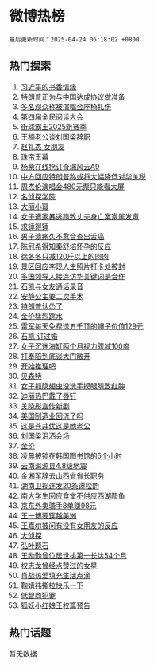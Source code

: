 # 微博热榜

`最后更新时间：2025-04-24 06:18:02 +0800`

## 热门搜索

1. [习近平的书香情缘](https://m.weibo.cn/search?containerid=100103type%3D1%26t%3D10%26q%3D%23%E4%B9%A0%E8%BF%91%E5%B9%B3%E7%9A%84%E4%B9%A6%E9%A6%99%E6%83%85%E7%BC%98%23&stream_entry_id=51&isnewpage=1&extparam=seat%3D1%26c_type%3D51%26dgr%3D0%26cate%3D10103%26pos%3D0%26q%3D%2523%25E4%25B9%25A0%25E8%25BF%2591%25E5%25B9%25B3%25E7%259A%2584%25E4%25B9%25A6%25E9%25A6%2599%25E6%2583%2585%25E7%25BC%2598%2523%26filter_type%3Drealtimehot%26stream_entry_id%3D51%26display_time%3D1745446681%26pre_seqid%3D17454466810380180746586)
1. [特朗普正为与中国达成协议做准备](https://m.weibo.cn/search?containerid=100103type%3D1%26t%3D10%26q%3D%23%E7%89%B9%E6%9C%97%E6%99%AE%E6%AD%A3%E4%B8%BA%E4%B8%8E%E4%B8%AD%E5%9B%BD%E8%BE%BE%E6%88%90%E5%8D%8F%E8%AE%AE%E5%81%9A%E5%87%86%E5%A4%87%23&stream_entry_id=31&isnewpage=1&extparam=seat%3D1%26c_type%3D31%26dgr%3D0%26cate%3D5001%26stream_entry_id%3D31%26band_rank%3D1%26realpos%3D1%26lcate%3D5001%26pos%3D0%26filter_type%3Drealtimehot%26flag%3D2%26q%3D%2523%25E7%2589%25B9%25E6%259C%2597%25E6%2599%25AE%25E6%25AD%25A3%25E4%25B8%25BA%25E4%25B8%258E%25E4%25B8%25AD%25E5%259B%25BD%25E8%25BE%25BE%25E6%2588%2590%25E5%258D%258F%25E8%25AE%25AE%25E5%2581%259A%25E5%2587%2586%25E5%25A4%2587%2523%26display_time%3D1745446681%26pre_seqid%3D17454466810380180746586)
1. [多名观众称被演唱会座椅扎伤](https://m.weibo.cn/search?containerid=100103type%3D1%26t%3D10%26q%3D%23%E5%A4%9A%E5%90%8D%E8%A7%82%E4%BC%97%E7%A7%B0%E8%A2%AB%E6%BC%94%E5%94%B1%E4%BC%9A%E5%BA%A7%E6%A4%85%E6%89%8E%E4%BC%A4%23&stream_entry_id=31&isnewpage=1&extparam=seat%3D1%26c_type%3D31%26dgr%3D0%26cate%3D5001%26stream_entry_id%3D31%26band_rank%3D2%26realpos%3D2%26lcate%3D5001%26pos%3D1%26filter_type%3Drealtimehot%26flag%3D0%26q%3D%2523%25E5%25A4%259A%25E5%2590%258D%25E8%25A7%2582%25E4%25BC%2597%25E7%25A7%25B0%25E8%25A2%25AB%25E6%25BC%2594%25E5%2594%25B1%25E4%25BC%259A%25E5%25BA%25A7%25E6%25A4%2585%25E6%2589%258E%25E4%25BC%25A4%2523%26display_time%3D1745446681%26pre_seqid%3D17454466810380180746586)
1. [第四届全民阅读大会](https://m.weibo.cn/search?containerid=100103type%3D1%26t%3D10%26q%3D%23%E7%AC%AC%E5%9B%9B%E5%B1%8A%E5%85%A8%E6%B0%91%E9%98%85%E8%AF%BB%E5%A4%A7%E4%BC%9A%23&stream_entry_id=31&isnewpage=1&extparam=seat%3D1%26c_type%3D31%26dgr%3D0%26cate%3D5001%26stream_entry_id%3D31%26band_rank%3D3%26realpos%3D3%26lcate%3D5001%26pos%3D2%26filter_type%3Drealtimehot%26flag%3D0%26q%3D%2523%25E7%25AC%25AC%25E5%259B%259B%25E5%25B1%258A%25E5%2585%25A8%25E6%25B0%2591%25E9%2598%2585%25E8%25AF%25BB%25E5%25A4%25A7%25E4%25BC%259A%2523%26display_time%3D1745446681%26pre_seqid%3D17454466810380180746586)
1. [街球霸王2025新赛季](https://m.weibo.cn/search?containerid=100103type%3D1%26t%3D10%26q%3D%23%E8%A1%97%E7%90%83%E9%9C%B8%E7%8E%8B2025%E6%96%B0%E8%B5%9B%E5%AD%A3%23&stream_entry_id=31&isnewpage=1&extparam=seat%3D1%26c_type%3D31%26dgr%3D0%26adid%3D283578%26stream_entry_id%3D31%26q%3D%2523%25E8%25A1%2597%25E7%2590%2583%25E9%259C%25B8%25E7%258E%258B2025%25E6%2596%25B0%25E8%25B5%259B%25E5%25AD%25A3%2523%26band_rank%3D4%26cate%3D5001%26lcate%3D5001%26pos%3D3%26is_ad_pos%3D1%26filter_type%3Drealtimehot%26topic_ad%3D1%26display_time%3D1745446681%26pre_seqid%3D17454466810380180746586)
1. [王楠老公谈刘国梁辞职](https://m.weibo.cn/search?containerid=100103type%3D1%26t%3D10%26q%3D%23%E7%8E%8B%E6%A5%A0%E8%80%81%E5%85%AC%E8%B0%88%E5%88%98%E5%9B%BD%E6%A2%81%E8%BE%9E%E8%81%8C%23&stream_entry_id=31&isnewpage=1&extparam=seat%3D1%26c_type%3D31%26dgr%3D0%26cate%3D5001%26stream_entry_id%3D31%26band_rank%3D4%26realpos%3D4%26lcate%3D5001%26pos%3D4%26filter_type%3Drealtimehot%26flag%3D0%26q%3D%2523%25E7%258E%258B%25E6%25A5%25A0%25E8%2580%2581%25E5%2585%25AC%25E8%25B0%2588%25E5%2588%2598%25E5%259B%25BD%25E6%25A2%2581%25E8%25BE%259E%25E8%2581%258C%2523%26display_time%3D1745446681%26pre_seqid%3D17454466810380180746586)
1. [赵礼杰 女朋友](https://m.weibo.cn/search?containerid=100103type%3D1%26t%3D10%26q%3D%E8%B5%B5%E7%A4%BC%E6%9D%B0+%E5%A5%B3%E6%9C%8B%E5%8F%8B&stream_entry_id=31&isnewpage=1&extparam=seat%3D1%26c_type%3D31%26dgr%3D0%26cate%3D5001%26stream_entry_id%3D31%26band_rank%3D5%26realpos%3D5%26lcate%3D5001%26pos%3D5%26filter_type%3Drealtimehot%26flag%3D0%26q%3D%25E8%25B5%25B5%25E7%25A4%25BC%25E6%259D%25B0%2520%25E5%25A5%25B3%25E6%259C%258B%25E5%258F%258B%26display_time%3D1745446681%26pre_seqid%3D17454466810380180746586)
1. [珠帘玉幕](https://m.weibo.cn/search?containerid=100103type%3D1%26t%3D10%26q%3D%E7%8F%A0%E5%B8%98%E7%8E%89%E5%B9%95&stream_entry_id=31&isnewpage=1&extparam=seat%3D1%26c_type%3D31%26dgr%3D0%26cate%3D5001%26stream_entry_id%3D31%26band_rank%3D6%26realpos%3D6%26lcate%3D5001%26pos%3D6%26filter_type%3Drealtimehot%26flag%3D0%26q%3D%25E7%258F%25A0%25E5%25B8%2598%25E7%258E%2589%25E5%25B9%2595%26display_time%3D1745446681%26pre_seqid%3D17454466810380180746586)
1. [杨紫在线抢订奇瑞风云A9](https://m.weibo.cn/search?containerid=100103type%3D1%26t%3D10%26q%3D%23%E6%9D%A8%E7%B4%AB%E5%9C%A8%E7%BA%BF%E6%8A%A2%E8%AE%A2%E5%A5%87%E7%91%9E%E9%A3%8E%E4%BA%91A9%23&stream_entry_id=31&isnewpage=1&extparam=seat%3D1%26c_type%3D31%26dgr%3D0%26adid%3D283929%26stream_entry_id%3D31%26q%3D%2523%25E6%259D%25A8%25E7%25B4%25AB%25E5%259C%25A8%25E7%25BA%25BF%25E6%258A%25A2%25E8%25AE%25A2%25E5%25A5%2587%25E7%2591%259E%25E9%25A3%258E%25E4%25BA%2591A9%2523%26band_rank%3D7%26cate%3D5001%26lcate%3D5001%26pos%3D7%26is_ad_pos%3D1%26filter_type%3Drealtimehot%26topic_ad%3D1%26display_time%3D1745446681%26pre_seqid%3D17454466810380180746586)
1. [中方回应特朗普称或将大幅降低对华关税](https://m.weibo.cn/search?containerid=100103type%3D1%26t%3D10%26q%3D%23%E4%B8%AD%E6%96%B9%E5%9B%9E%E5%BA%94%E7%89%B9%E6%9C%97%E6%99%AE%E7%A7%B0%E6%88%96%E5%B0%86%E5%A4%A7%E5%B9%85%E9%99%8D%E4%BD%8E%E5%AF%B9%E5%8D%8E%E5%85%B3%E7%A8%8E%23&stream_entry_id=31&isnewpage=1&extparam=seat%3D1%26c_type%3D31%26dgr%3D0%26cate%3D5001%26stream_entry_id%3D31%26band_rank%3D7%26realpos%3D7%26lcate%3D5001%26pos%3D8%26filter_type%3Drealtimehot%26flag%3D0%26q%3D%2523%25E4%25B8%25AD%25E6%2596%25B9%25E5%259B%259E%25E5%25BA%2594%25E7%2589%25B9%25E6%259C%2597%25E6%2599%25AE%25E7%25A7%25B0%25E6%2588%2596%25E5%25B0%2586%25E5%25A4%25A7%25E5%25B9%2585%25E9%2599%258D%25E4%25BD%258E%25E5%25AF%25B9%25E5%258D%258E%25E5%2585%25B3%25E7%25A8%258E%2523%26display_time%3D1745446681%26pre_seqid%3D17454466810380180746586)
1. [周杰伦演唱会480元票只能看大屏](https://m.weibo.cn/search?containerid=100103type%3D1%26t%3D10%26q%3D%23%E5%91%A8%E6%9D%B0%E4%BC%A6%E6%BC%94%E5%94%B1%E4%BC%9A480%E5%85%83%E7%A5%A8%E5%8F%AA%E8%83%BD%E7%9C%8B%E5%A4%A7%E5%B1%8F%23&stream_entry_id=31&isnewpage=1&extparam=seat%3D1%26c_type%3D31%26dgr%3D0%26cate%3D5001%26stream_entry_id%3D31%26band_rank%3D8%26realpos%3D8%26lcate%3D5001%26pos%3D9%26filter_type%3Drealtimehot%26flag%3D0%26q%3D%2523%25E5%2591%25A8%25E6%259D%25B0%25E4%25BC%25A6%25E6%25BC%2594%25E5%2594%25B1%25E4%25BC%259A480%25E5%2585%2583%25E7%25A5%25A8%25E5%258F%25AA%25E8%2583%25BD%25E7%259C%258B%25E5%25A4%25A7%25E5%25B1%258F%2523%26display_time%3D1745446681%26pre_seqid%3D17454466810380180746586)
1. [名侦探学院](https://m.weibo.cn/search?containerid=100103type%3D1%26t%3D10%26q%3D%E5%90%8D%E4%BE%A6%E6%8E%A2%E5%AD%A6%E9%99%A2&stream_entry_id=31&isnewpage=1&extparam=seat%3D1%26c_type%3D31%26dgr%3D0%26cate%3D5001%26stream_entry_id%3D31%26band_rank%3D9%26realpos%3D9%26lcate%3D5001%26pos%3D10%26filter_type%3Drealtimehot%26flag%3D0%26q%3D%25E5%2590%258D%25E4%25BE%25A6%25E6%258E%25A2%25E5%25AD%25A6%25E9%2599%25A2%26display_time%3D1745446681%26pre_seqid%3D17454466810380180746586)
1. [大丽小幂](https://m.weibo.cn/search?containerid=100103type%3D1%26t%3D10%26q%3D%23%E5%A4%A7%E4%B8%BD%E5%B0%8F%E5%B9%82%23&stream_entry_id=31&isnewpage=1&extparam=seat%3D1%26c_type%3D31%26dgr%3D0%26cate%3D5001%26stream_entry_id%3D31%26band_rank%3D10%26realpos%3D10%26lcate%3D5001%26pos%3D11%26filter_type%3Drealtimehot%26flag%3D0%26q%3D%2523%25E5%25A4%25A7%25E4%25B8%25BD%25E5%25B0%258F%25E5%25B9%2582%2523%26display_time%3D1745446681%26pre_seqid%3D17454466810380180746586)
1. [女子遭家暴逃跑致丈夫身亡案家属发声](https://m.weibo.cn/search?containerid=100103type%3D1%26t%3D10%26q%3D%23%E5%A5%B3%E5%AD%90%E9%81%AD%E5%AE%B6%E6%9A%B4%E9%80%83%E8%B7%91%E8%87%B4%E4%B8%88%E5%A4%AB%E8%BA%AB%E4%BA%A1%E6%A1%88%E5%AE%B6%E5%B1%9E%E5%8F%91%E5%A3%B0%23&stream_entry_id=31&isnewpage=1&extparam=seat%3D1%26c_type%3D31%26dgr%3D0%26cate%3D5001%26stream_entry_id%3D31%26band_rank%3D11%26realpos%3D11%26lcate%3D5001%26pos%3D12%26filter_type%3Drealtimehot%26flag%3D2%26q%3D%2523%25E5%25A5%25B3%25E5%25AD%2590%25E9%2581%25AD%25E5%25AE%25B6%25E6%259A%25B4%25E9%2580%2583%25E8%25B7%2591%25E8%2587%25B4%25E4%25B8%2588%25E5%25A4%25AB%25E8%25BA%25AB%25E4%25BA%25A1%25E6%25A1%2588%25E5%25AE%25B6%25E5%25B1%259E%25E5%258F%2591%25E5%25A3%25B0%2523%26display_time%3D1745446681%26pre_seqid%3D17454466810380180746586)
1. [求锤得锤](https://m.weibo.cn/search?containerid=100103type%3D1%26t%3D10%26q%3D%E6%B1%82%E9%94%A4%E5%BE%97%E9%94%A4&stream_entry_id=31&isnewpage=1&extparam=seat%3D1%26c_type%3D31%26dgr%3D0%26cate%3D5001%26stream_entry_id%3D31%26band_rank%3D12%26realpos%3D12%26lcate%3D5001%26pos%3D13%26filter_type%3Drealtimehot%26flag%3D2%26q%3D%25E6%25B1%2582%25E9%2594%25A4%25E5%25BE%2597%25E9%2594%25A4%26display_time%3D1745446681%26pre_seqid%3D17454466810380180746586)
1. [男子溃疡久不愈合查出舌癌](https://m.weibo.cn/search?containerid=100103type%3D1%26t%3D10%26q%3D%23%E7%94%B7%E5%AD%90%E6%BA%83%E7%96%A1%E4%B9%85%E4%B8%8D%E6%84%88%E5%90%88%E6%9F%A5%E5%87%BA%E8%88%8C%E7%99%8C%23&stream_entry_id=31&isnewpage=1&extparam=seat%3D1%26c_type%3D31%26dgr%3D0%26cate%3D5001%26stream_entry_id%3D31%26band_rank%3D13%26realpos%3D13%26lcate%3D5001%26pos%3D14%26filter_type%3Drealtimehot%26flag%3D0%26q%3D%2523%25E7%2594%25B7%25E5%25AD%2590%25E6%25BA%2583%25E7%2596%25A1%25E4%25B9%2585%25E4%25B8%258D%25E6%2584%2588%25E5%2590%2588%25E6%259F%25A5%25E5%2587%25BA%25E8%2588%258C%25E7%2599%258C%2523%26display_time%3D1745446681%26pre_seqid%3D17454466810380180746586)
1. [陈冠希得知秦舒培怀孕的反应](https://m.weibo.cn/search?containerid=100103type%3D1%26t%3D10%26q%3D%23%E9%99%88%E5%86%A0%E5%B8%8C%E5%BE%97%E7%9F%A5%E7%A7%A6%E8%88%92%E5%9F%B9%E6%80%80%E5%AD%95%E7%9A%84%E5%8F%8D%E5%BA%94%23&stream_entry_id=31&isnewpage=1&extparam=seat%3D1%26c_type%3D31%26dgr%3D0%26cate%3D5001%26stream_entry_id%3D31%26band_rank%3D14%26realpos%3D14%26lcate%3D5001%26pos%3D15%26filter_type%3Drealtimehot%26flag%3D2%26q%3D%2523%25E9%2599%2588%25E5%2586%25A0%25E5%25B8%258C%25E5%25BE%2597%25E7%259F%25A5%25E7%25A7%25A6%25E8%2588%2592%25E5%259F%25B9%25E6%2580%2580%25E5%25AD%2595%25E7%259A%2584%25E5%258F%258D%25E5%25BA%2594%2523%26display_time%3D1745446681%26pre_seqid%3D17454466810380180746586)
1. [徐冬冬只减120斤以上的肉肉](https://m.weibo.cn/search?containerid=100103type%3D1%26t%3D10%26q%3D%E5%BE%90%E5%86%AC%E5%86%AC%E5%8F%AA%E5%87%8F120%E6%96%A4%E4%BB%A5%E4%B8%8A%E7%9A%84%E8%82%89%E8%82%89&stream_entry_id=31&isnewpage=1&extparam=seat%3D1%26c_type%3D31%26dgr%3D0%26cate%3D5001%26stream_entry_id%3D31%26band_rank%3D15%26realpos%3D15%26lcate%3D5001%26pos%3D16%26filter_type%3Drealtimehot%26flag%3D2%26q%3D%25E5%25BE%2590%25E5%2586%25AC%25E5%2586%25AC%25E5%258F%25AA%25E5%2587%258F120%25E6%2596%25A4%25E4%25BB%25A5%25E4%25B8%258A%25E7%259A%2584%25E8%2582%2589%25E8%2582%2589%26display_time%3D1745446681%26pre_seqid%3D17454466810380180746586)
1. [景区回应李现人生照片打卡处被封](https://m.weibo.cn/search?containerid=100103type%3D1%26t%3D10%26q%3D%23%E6%99%AF%E5%8C%BA%E5%9B%9E%E5%BA%94%E6%9D%8E%E7%8E%B0%E4%BA%BA%E7%94%9F%E7%85%A7%E7%89%87%E6%89%93%E5%8D%A1%E5%A4%84%E8%A2%AB%E5%B0%81%23&stream_entry_id=31&isnewpage=1&extparam=seat%3D1%26c_type%3D31%26dgr%3D0%26cate%3D5001%26stream_entry_id%3D31%26band_rank%3D16%26realpos%3D16%26lcate%3D5001%26pos%3D17%26filter_type%3Drealtimehot%26flag%3D0%26q%3D%2523%25E6%2599%25AF%25E5%258C%25BA%25E5%259B%259E%25E5%25BA%2594%25E6%259D%258E%25E7%258E%25B0%25E4%25BA%25BA%25E7%2594%259F%25E7%2585%25A7%25E7%2589%2587%25E6%2589%2593%25E5%258D%25A1%25E5%25A4%2584%25E8%25A2%25AB%25E5%25B0%2581%2523%26display_time%3D1745446681%26pre_seqid%3D17454466810380180746586)
1. [多国领导人接连访华关键词是合作](https://m.weibo.cn/search?containerid=100103type%3D1%26t%3D10%26q%3D%23%E5%A4%9A%E5%9B%BD%E9%A2%86%E5%AF%BC%E4%BA%BA%E6%8E%A5%E8%BF%9E%E8%AE%BF%E5%8D%8E%E5%85%B3%E9%94%AE%E8%AF%8D%E6%98%AF%E5%90%88%E4%BD%9C%23&stream_entry_id=31&isnewpage=1&extparam=seat%3D1%26c_type%3D31%26dgr%3D0%26cate%3D5001%26stream_entry_id%3D31%26band_rank%3D17%26realpos%3D17%26lcate%3D5001%26pos%3D18%26filter_type%3Drealtimehot%26flag%3D0%26q%3D%2523%25E5%25A4%259A%25E5%259B%25BD%25E9%25A2%2586%25E5%25AF%25BC%25E4%25BA%25BA%25E6%258E%25A5%25E8%25BF%259E%25E8%25AE%25BF%25E5%258D%258E%25E5%2585%25B3%25E9%2594%25AE%25E8%25AF%258D%25E6%2598%25AF%25E5%2590%2588%25E4%25BD%259C%2523%26display_time%3D1745446681%26pre_seqid%3D17454466810380180746586)
1. [石凯与女友通话录音](https://m.weibo.cn/search?containerid=100103type%3D1%26t%3D10%26q%3D%23%E7%9F%B3%E5%87%AF%E4%B8%8E%E5%A5%B3%E5%8F%8B%E9%80%9A%E8%AF%9D%E5%BD%95%E9%9F%B3%23&stream_entry_id=31&isnewpage=1&extparam=seat%3D1%26c_type%3D31%26dgr%3D0%26cate%3D5001%26stream_entry_id%3D31%26band_rank%3D18%26realpos%3D18%26lcate%3D5001%26pos%3D19%26filter_type%3Drealtimehot%26flag%3D0%26q%3D%2523%25E7%259F%25B3%25E5%2587%25AF%25E4%25B8%258E%25E5%25A5%25B3%25E5%258F%258B%25E9%2580%259A%25E8%25AF%259D%25E5%25BD%2595%25E9%259F%25B3%2523%26display_time%3D1745446681%26pre_seqid%3D17454466810380180746586)
1. [安静公主要二次手术](https://m.weibo.cn/search?containerid=100103type%3D1%26t%3D10%26q%3D%E5%AE%89%E9%9D%99%E5%85%AC%E4%B8%BB%E8%A6%81%E4%BA%8C%E6%AC%A1%E6%89%8B%E6%9C%AF&stream_entry_id=31&isnewpage=1&extparam=seat%3D1%26c_type%3D31%26dgr%3D0%26cate%3D5001%26stream_entry_id%3D31%26band_rank%3D19%26realpos%3D19%26lcate%3D5001%26pos%3D20%26filter_type%3Drealtimehot%26flag%3D0%26q%3D%25E5%25AE%2589%25E9%259D%2599%25E5%2585%25AC%25E4%25B8%25BB%25E8%25A6%2581%25E4%25BA%258C%25E6%25AC%25A1%25E6%2589%258B%25E6%259C%25AF%26display_time%3D1745446681%26pre_seqid%3D17454466810380180746586)
1. [特朗普认怂了](https://m.weibo.cn/search?containerid=100103type%3D1%26t%3D10%26q%3D%23%E7%89%B9%E6%9C%97%E6%99%AE%E8%AE%A4%E6%80%82%E4%BA%86%23&stream_entry_id=31&isnewpage=1&extparam=seat%3D1%26c_type%3D31%26dgr%3D0%26cate%3D5001%26stream_entry_id%3D31%26band_rank%3D20%26realpos%3D20%26lcate%3D5001%26pos%3D21%26filter_type%3Drealtimehot%26flag%3D0%26q%3D%2523%25E7%2589%25B9%25E6%259C%2597%25E6%2599%25AE%25E8%25AE%25A4%25E6%2580%2582%25E4%25BA%2586%2523%26display_time%3D1745446681%26pre_seqid%3D17454466810380180746586)
1. [金价猛烈跳水](https://m.weibo.cn/search?containerid=100103type%3D1%26t%3D10%26q%3D%23%E9%87%91%E4%BB%B7%E7%8C%9B%E7%83%88%E8%B7%B3%E6%B0%B4%23&stream_entry_id=31&isnewpage=1&extparam=seat%3D1%26c_type%3D31%26dgr%3D0%26cate%3D5001%26stream_entry_id%3D31%26band_rank%3D21%26realpos%3D21%26lcate%3D5001%26pos%3D22%26filter_type%3Drealtimehot%26flag%3D2%26q%3D%2523%25E9%2587%2591%25E4%25BB%25B7%25E7%258C%259B%25E7%2583%2588%25E8%25B7%25B3%25E6%25B0%25B4%2523%26display_time%3D1745446681%26pre_seqid%3D17454466810380180746586)
1. [雷军每天免费送五千顶的帽子价值129元](https://m.weibo.cn/search?containerid=100103type%3D1%26t%3D10%26q%3D%23%E9%9B%B7%E5%86%9B%E6%AF%8F%E5%A4%A9%E5%85%8D%E8%B4%B9%E9%80%81%E4%BA%94%E5%8D%83%E9%A1%B6%E7%9A%84%E5%B8%BD%E5%AD%90%E4%BB%B7%E5%80%BC129%E5%85%83%23&stream_entry_id=31&isnewpage=1&extparam=seat%3D1%26c_type%3D31%26dgr%3D0%26cate%3D5001%26stream_entry_id%3D31%26band_rank%3D22%26realpos%3D22%26lcate%3D5001%26pos%3D23%26filter_type%3Drealtimehot%26flag%3D0%26q%3D%2523%25E9%259B%25B7%25E5%2586%259B%25E6%25AF%258F%25E5%25A4%25A9%25E5%2585%258D%25E8%25B4%25B9%25E9%2580%2581%25E4%25BA%2594%25E5%258D%2583%25E9%25A1%25B6%25E7%259A%2584%25E5%25B8%25BD%25E5%25AD%2590%25E4%25BB%25B7%25E5%2580%25BC129%25E5%2585%2583%2523%26display_time%3D1745446681%26pre_seqid%3D17454466810380180746586)
1. [石凯 订过婚](https://m.weibo.cn/search?containerid=100103type%3D1%26t%3D10%26q%3D%E7%9F%B3%E5%87%AF+%E8%AE%A2%E8%BF%87%E5%A9%9A&stream_entry_id=31&isnewpage=1&extparam=seat%3D1%26c_type%3D31%26dgr%3D0%26cate%3D5001%26stream_entry_id%3D31%26band_rank%3D23%26realpos%3D23%26lcate%3D5001%26pos%3D24%26filter_type%3Drealtimehot%26flag%3D2%26q%3D%25E7%259F%25B3%25E5%2587%25AF%2520%25E8%25AE%25A2%25E8%25BF%2587%25E5%25A9%259A%26display_time%3D1745446681%26pre_seqid%3D17454466810380180746586)
1. [女子沉迷海缸两个月视力骤减100度](https://m.weibo.cn/search?containerid=100103type%3D1%26t%3D10%26q%3D%23%E5%A5%B3%E5%AD%90%E6%B2%89%E8%BF%B7%E6%B5%B7%E7%BC%B8%E4%B8%A4%E4%B8%AA%E6%9C%88%E8%A7%86%E5%8A%9B%E9%AA%A4%E5%87%8F100%E5%BA%A6%23&stream_entry_id=31&isnewpage=1&extparam=seat%3D1%26c_type%3D31%26dgr%3D0%26cate%3D5001%26stream_entry_id%3D31%26band_rank%3D24%26realpos%3D24%26lcate%3D5001%26pos%3D25%26filter_type%3Drealtimehot%26flag%3D0%26q%3D%2523%25E5%25A5%25B3%25E5%25AD%2590%25E6%25B2%2589%25E8%25BF%25B7%25E6%25B5%25B7%25E7%25BC%25B8%25E4%25B8%25A4%25E4%25B8%25AA%25E6%259C%2588%25E8%25A7%2586%25E5%258A%259B%25E9%25AA%25A4%25E5%2587%258F100%25E5%25BA%25A6%2523%26display_time%3D1745446681%26pre_seqid%3D17454466810380180746586)
1. [打奉陪到底谈大门敞开](https://m.weibo.cn/search?containerid=100103type%3D1%26t%3D10%26q%3D%23%E6%89%93%E5%A5%89%E9%99%AA%E5%88%B0%E5%BA%95%E8%B0%88%E5%A4%A7%E9%97%A8%E6%95%9E%E5%BC%80%23&stream_entry_id=31&isnewpage=1&extparam=seat%3D1%26c_type%3D31%26dgr%3D0%26cate%3D5001%26stream_entry_id%3D31%26band_rank%3D25%26realpos%3D25%26lcate%3D5001%26pos%3D26%26filter_type%3Drealtimehot%26flag%3D0%26q%3D%2523%25E6%2589%2593%25E5%25A5%2589%25E9%2599%25AA%25E5%2588%25B0%25E5%25BA%2595%25E8%25B0%2588%25E5%25A4%25A7%25E9%2597%25A8%25E6%2595%259E%25E5%25BC%2580%2523%26display_time%3D1745446681%26pre_seqid%3D17454466810380180746586)
1. [开始推理吧](https://m.weibo.cn/search?containerid=100103type%3D1%26t%3D10%26q%3D%E5%BC%80%E5%A7%8B%E6%8E%A8%E7%90%86%E5%90%A7&stream_entry_id=31&isnewpage=1&extparam=seat%3D1%26c_type%3D31%26dgr%3D0%26cate%3D5001%26stream_entry_id%3D31%26band_rank%3D26%26realpos%3D26%26lcate%3D5001%26pos%3D27%26filter_type%3Drealtimehot%26flag%3D0%26q%3D%25E5%25BC%2580%25E5%25A7%258B%25E6%258E%25A8%25E7%2590%2586%25E5%2590%25A7%26display_time%3D1745446681%26pre_seqid%3D17454466810380180746586)
1. [贝森特](https://m.weibo.cn/search?containerid=100103type%3D1%26t%3D10%26q%3D%E8%B4%9D%E6%A3%AE%E7%89%B9&stream_entry_id=31&isnewpage=1&extparam=seat%3D1%26c_type%3D31%26dgr%3D0%26cate%3D5001%26stream_entry_id%3D31%26band_rank%3D27%26realpos%3D27%26lcate%3D5001%26pos%3D28%26filter_type%3Drealtimehot%26flag%3D0%26q%3D%25E8%25B4%259D%25E6%25A3%25AE%25E7%2589%25B9%26display_time%3D1745446681%26pre_seqid%3D17454466810380180746586)
1. [女子抓隐翅虫没洗手摸眼睛致红肿](https://m.weibo.cn/search?containerid=100103type%3D1%26t%3D10%26q%3D%23%E5%A5%B3%E5%AD%90%E6%8A%93%E9%9A%90%E7%BF%85%E8%99%AB%E6%B2%A1%E6%B4%97%E6%89%8B%E6%91%B8%E7%9C%BC%E7%9D%9B%E8%87%B4%E7%BA%A2%E8%82%BF%23&stream_entry_id=31&isnewpage=1&extparam=seat%3D1%26c_type%3D31%26dgr%3D0%26cate%3D5001%26stream_entry_id%3D31%26band_rank%3D28%26realpos%3D28%26lcate%3D5001%26pos%3D29%26filter_type%3Drealtimehot%26flag%3D0%26q%3D%2523%25E5%25A5%25B3%25E5%25AD%2590%25E6%258A%2593%25E9%259A%2590%25E7%25BF%2585%25E8%2599%25AB%25E6%25B2%25A1%25E6%25B4%2597%25E6%2589%258B%25E6%2591%25B8%25E7%259C%25BC%25E7%259D%259B%25E8%2587%25B4%25E7%25BA%25A2%25E8%2582%25BF%2523%26display_time%3D1745446681%26pre_seqid%3D17454466810380180746586)
1. [迪丽热巴戴了唇钉](https://m.weibo.cn/search?containerid=100103type%3D1%26t%3D10%26q%3D%23%E8%BF%AA%E4%B8%BD%E7%83%AD%E5%B7%B4%E6%88%B4%E4%BA%86%E5%94%87%E9%92%89%23&stream_entry_id=31&isnewpage=1&extparam=seat%3D1%26c_type%3D31%26dgr%3D0%26cate%3D5001%26stream_entry_id%3D31%26band_rank%3D29%26realpos%3D29%26lcate%3D5001%26pos%3D30%26filter_type%3Drealtimehot%26flag%3D0%26q%3D%2523%25E8%25BF%25AA%25E4%25B8%25BD%25E7%2583%25AD%25E5%25B7%25B4%25E6%2588%25B4%25E4%25BA%2586%25E5%2594%2587%25E9%2592%2589%2523%26display_time%3D1745446681%26pre_seqid%3D17454466810380180746586)
1. [关晓彤宣传新剧](https://m.weibo.cn/search?containerid=100103type%3D1%26t%3D10%26q%3D%23%E5%85%B3%E6%99%93%E5%BD%A4%E5%AE%A3%E4%BC%A0%E6%96%B0%E5%89%A7%23&stream_entry_id=31&isnewpage=1&extparam=seat%3D1%26c_type%3D31%26dgr%3D0%26cate%3D5001%26stream_entry_id%3D31%26band_rank%3D30%26realpos%3D30%26lcate%3D5001%26pos%3D31%26filter_type%3Drealtimehot%26flag%3D0%26q%3D%2523%25E5%2585%25B3%25E6%2599%2593%25E5%25BD%25A4%25E5%25AE%25A3%25E4%25BC%25A0%25E6%2596%25B0%25E5%2589%25A7%2523%26display_time%3D1745446681%26pre_seqid%3D17454466810380180746586)
1. [美国制造业回流了吗](https://m.weibo.cn/search?containerid=100103type%3D1%26t%3D10%26q%3D%23%E7%BE%8E%E5%9B%BD%E5%88%B6%E9%80%A0%E4%B8%9A%E5%9B%9E%E6%B5%81%E4%BA%86%E5%90%97%23&stream_entry_id=31&isnewpage=1&extparam=seat%3D1%26c_type%3D31%26dgr%3D0%26cate%3D5001%26stream_entry_id%3D31%26band_rank%3D31%26realpos%3D31%26lcate%3D5001%26pos%3D32%26filter_type%3Drealtimehot%26flag%3D0%26q%3D%2523%25E7%25BE%258E%25E5%259B%25BD%25E5%2588%25B6%25E9%2580%25A0%25E4%25B8%259A%25E5%259B%259E%25E6%25B5%2581%25E4%25BA%2586%25E5%2590%2597%2523%26display_time%3D1745446681%26pre_seqid%3D17454466810380180746586)
1. [这是苍井优这是她老公](https://m.weibo.cn/search?containerid=100103type%3D1%26t%3D10%26q%3D%23%E8%BF%99%E6%98%AF%E8%8B%8D%E4%BA%95%E4%BC%98%E8%BF%99%E6%98%AF%E5%A5%B9%E8%80%81%E5%85%AC%23&stream_entry_id=31&isnewpage=1&extparam=seat%3D1%26c_type%3D31%26dgr%3D0%26cate%3D5001%26stream_entry_id%3D31%26band_rank%3D32%26realpos%3D32%26lcate%3D5001%26pos%3D33%26filter_type%3Drealtimehot%26flag%3D0%26q%3D%2523%25E8%25BF%2599%25E6%2598%25AF%25E8%258B%258D%25E4%25BA%2595%25E4%25BC%2598%25E8%25BF%2599%25E6%2598%25AF%25E5%25A5%25B9%25E8%2580%2581%25E5%2585%25AC%2523%26display_time%3D1745446681%26pre_seqid%3D17454466810380180746586)
1. [刘国梁泪洒会场](https://m.weibo.cn/search?containerid=100103type%3D1%26t%3D10%26q%3D%23%E5%88%98%E5%9B%BD%E6%A2%81%E6%B3%AA%E6%B4%92%E4%BC%9A%E5%9C%BA%23&stream_entry_id=31&isnewpage=1&extparam=seat%3D1%26c_type%3D31%26dgr%3D0%26cate%3D5001%26stream_entry_id%3D31%26band_rank%3D33%26realpos%3D33%26lcate%3D5001%26pos%3D34%26filter_type%3Drealtimehot%26flag%3D0%26q%3D%2523%25E5%2588%2598%25E5%259B%25BD%25E6%25A2%2581%25E6%25B3%25AA%25E6%25B4%2592%25E4%25BC%259A%25E5%259C%25BA%2523%26display_time%3D1745446681%26pre_seqid%3D17454466810380180746586)
1. [金价](https://m.weibo.cn/search?containerid=100103type%3D1%26t%3D10%26q%3D%E9%87%91%E4%BB%B7&stream_entry_id=31&isnewpage=1&extparam=seat%3D1%26c_type%3D31%26dgr%3D0%26cate%3D5001%26stream_entry_id%3D31%26band_rank%3D34%26realpos%3D34%26lcate%3D5001%26pos%3D35%26filter_type%3Drealtimehot%26flag%3D0%26q%3D%25E9%2587%2591%25E4%25BB%25B7%26display_time%3D1745446681%26pre_seqid%3D17454466810380180746586)
1. [凌晨被锁在韩国图书馆的5个小时](https://m.weibo.cn/search?containerid=100103type%3D1%26t%3D10%26q%3D%E5%87%8C%E6%99%A8%E8%A2%AB%E9%94%81%E5%9C%A8%E9%9F%A9%E5%9B%BD%E5%9B%BE%E4%B9%A6%E9%A6%86%E7%9A%845%E4%B8%AA%E5%B0%8F%E6%97%B6&stream_entry_id=31&isnewpage=1&extparam=seat%3D1%26c_type%3D31%26dgr%3D0%26cate%3D5001%26stream_entry_id%3D31%26band_rank%3D35%26realpos%3D35%26lcate%3D5001%26pos%3D36%26filter_type%3Drealtimehot%26flag%3D0%26q%3D%25E5%2587%258C%25E6%2599%25A8%25E8%25A2%25AB%25E9%2594%2581%25E5%259C%25A8%25E9%259F%25A9%25E5%259B%25BD%25E5%259B%25BE%25E4%25B9%25A6%25E9%25A6%2586%25E7%259A%25845%25E4%25B8%25AA%25E5%25B0%258F%25E6%2597%25B6%26display_time%3D1745446681%26pre_seqid%3D17454466810380180746586)
1. [云南洱源县4.8级地震](https://m.weibo.cn/search?containerid=100103type%3D1%26t%3D10%26q%3D%23%E4%BA%91%E5%8D%97%E6%B4%B1%E6%BA%90%E5%8E%BF4.8%E7%BA%A7%E5%9C%B0%E9%9C%87%23&stream_entry_id=31&isnewpage=1&extparam=seat%3D1%26c_type%3D31%26dgr%3D0%26cate%3D5001%26stream_entry_id%3D31%26band_rank%3D36%26realpos%3D36%26lcate%3D5001%26pos%3D37%26filter_type%3Drealtimehot%26flag%3D0%26q%3D%2523%25E4%25BA%2591%25E5%258D%2597%25E6%25B4%25B1%25E6%25BA%2590%25E5%258E%25BF4.8%25E7%25BA%25A7%25E5%259C%25B0%25E9%259C%2587%2523%26display_time%3D1745446681%26pre_seqid%3D17454466810380180746586)
1. [金湘军辞去山西省省长职务](https://m.weibo.cn/search?containerid=100103type%3D1%26t%3D10%26q%3D%23%E9%87%91%E6%B9%98%E5%86%9B%E8%BE%9E%E5%8E%BB%E5%B1%B1%E8%A5%BF%E7%9C%81%E7%9C%81%E9%95%BF%E8%81%8C%E5%8A%A1%23&stream_entry_id=31&isnewpage=1&extparam=seat%3D1%26c_type%3D31%26dgr%3D0%26cate%3D5001%26stream_entry_id%3D31%26band_rank%3D37%26realpos%3D37%26lcate%3D5001%26pos%3D38%26filter_type%3Drealtimehot%26flag%3D0%26q%3D%2523%25E9%2587%2591%25E6%25B9%2598%25E5%2586%259B%25E8%25BE%259E%25E5%258E%25BB%25E5%25B1%25B1%25E8%25A5%25BF%25E7%259C%2581%25E7%259C%2581%25E9%2595%25BF%25E8%2581%258C%25E5%258A%25A1%2523%26display_time%3D1745446681%26pre_seqid%3D17454466810380180746586)
1. [湖南卫视连发20条谭松韵](https://m.weibo.cn/search?containerid=100103type%3D1%26t%3D10%26q%3D%23%E6%B9%96%E5%8D%97%E5%8D%AB%E8%A7%86%E8%BF%9E%E5%8F%9120%E6%9D%A1%E8%B0%AD%E6%9D%BE%E9%9F%B5%23&stream_entry_id=31&isnewpage=1&extparam=seat%3D1%26c_type%3D31%26dgr%3D0%26cate%3D5001%26stream_entry_id%3D31%26band_rank%3D38%26realpos%3D38%26lcate%3D5001%26pos%3D39%26filter_type%3Drealtimehot%26flag%3D0%26q%3D%2523%25E6%25B9%2596%25E5%258D%2597%25E5%258D%25AB%25E8%25A7%2586%25E8%25BF%259E%25E5%258F%259120%25E6%259D%25A1%25E8%25B0%25AD%25E6%259D%25BE%25E9%259F%25B5%2523%26display_time%3D1745446681%26pre_seqid%3D17454466810380180746586)
1. [南大学生回应食堂不供应西湖醋鱼](https://m.weibo.cn/search?containerid=100103type%3D1%26t%3D10%26q%3D%23%E5%8D%97%E5%A4%A7%E5%AD%A6%E7%94%9F%E5%9B%9E%E5%BA%94%E9%A3%9F%E5%A0%82%E4%B8%8D%E4%BE%9B%E5%BA%94%E8%A5%BF%E6%B9%96%E9%86%8B%E9%B1%BC%23&stream_entry_id=31&isnewpage=1&extparam=seat%3D1%26c_type%3D31%26dgr%3D0%26cate%3D5001%26stream_entry_id%3D31%26band_rank%3D39%26realpos%3D39%26lcate%3D5001%26pos%3D40%26filter_type%3Drealtimehot%26flag%3D0%26q%3D%2523%25E5%258D%2597%25E5%25A4%25A7%25E5%25AD%25A6%25E7%2594%259F%25E5%259B%259E%25E5%25BA%2594%25E9%25A3%259F%25E5%25A0%2582%25E4%25B8%258D%25E4%25BE%259B%25E5%25BA%2594%25E8%25A5%25BF%25E6%25B9%2596%25E9%2586%258B%25E9%25B1%25BC%2523%26display_time%3D1745446681%26pre_seqid%3D17454466810380180746586)
1. [京东外卖骑手8单赚98元](https://m.weibo.cn/search?containerid=100103type%3D1%26t%3D10%26q%3D%23%E4%BA%AC%E4%B8%9C%E5%A4%96%E5%8D%96%E9%AA%91%E6%89%8B8%E5%8D%95%E8%B5%9A98%E5%85%83%23&stream_entry_id=31&isnewpage=1&extparam=seat%3D1%26c_type%3D31%26dgr%3D0%26cate%3D5001%26stream_entry_id%3D31%26band_rank%3D40%26realpos%3D40%26lcate%3D5001%26pos%3D41%26filter_type%3Drealtimehot%26flag%3D0%26q%3D%2523%25E4%25BA%25AC%25E4%25B8%259C%25E5%25A4%2596%25E5%258D%2596%25E9%25AA%2591%25E6%2589%258B8%25E5%258D%2595%25E8%25B5%259A98%25E5%2585%2583%2523%26display_time%3D1745446681%26pre_seqid%3D17454466810380180746586)
1. [王一博要穿越美洲](https://m.weibo.cn/search?containerid=100103type%3D1%26t%3D10%26q%3D%23%E7%8E%8B%E4%B8%80%E5%8D%9A%E8%A6%81%E7%A9%BF%E8%B6%8A%E7%BE%8E%E6%B4%B2%23&stream_entry_id=31&isnewpage=1&extparam=seat%3D1%26c_type%3D31%26dgr%3D0%26cate%3D5001%26stream_entry_id%3D31%26band_rank%3D41%26realpos%3D41%26lcate%3D5001%26pos%3D42%26filter_type%3Drealtimehot%26flag%3D0%26q%3D%2523%25E7%258E%258B%25E4%25B8%2580%25E5%258D%259A%25E8%25A6%2581%25E7%25A9%25BF%25E8%25B6%258A%25E7%25BE%258E%25E6%25B4%25B2%2523%26display_time%3D1745446681%26pre_seqid%3D17454466810380180746586)
1. [王嘉尔被问有没有女朋友的反应](https://m.weibo.cn/search?containerid=100103type%3D1%26t%3D10%26q%3D%23%E7%8E%8B%E5%98%89%E5%B0%94%E8%A2%AB%E9%97%AE%E6%9C%89%E6%B2%A1%E6%9C%89%E5%A5%B3%E6%9C%8B%E5%8F%8B%E7%9A%84%E5%8F%8D%E5%BA%94%23&stream_entry_id=31&isnewpage=1&extparam=seat%3D1%26c_type%3D31%26dgr%3D0%26cate%3D5001%26stream_entry_id%3D31%26band_rank%3D42%26realpos%3D42%26lcate%3D5001%26pos%3D43%26filter_type%3Drealtimehot%26flag%3D1%26q%3D%2523%25E7%258E%258B%25E5%2598%2589%25E5%25B0%2594%25E8%25A2%25AB%25E9%2597%25AE%25E6%259C%2589%25E6%25B2%25A1%25E6%259C%2589%25E5%25A5%25B3%25E6%259C%258B%25E5%258F%258B%25E7%259A%2584%25E5%258F%258D%25E5%25BA%2594%2523%26display_time%3D1745446681%26pre_seqid%3D17454466810380180746586)
1. [大侦探](https://m.weibo.cn/search?containerid=100103type%3D1%26t%3D10%26q%3D%E5%A4%A7%E4%BE%A6%E6%8E%A2&stream_entry_id=31&isnewpage=1&extparam=seat%3D1%26c_type%3D31%26dgr%3D0%26cate%3D5001%26stream_entry_id%3D31%26band_rank%3D43%26realpos%3D43%26lcate%3D5001%26pos%3D44%26filter_type%3Drealtimehot%26flag%3D0%26q%3D%25E5%25A4%25A7%25E4%25BE%25A6%25E6%258E%25A2%26display_time%3D1745446681%26pre_seqid%3D17454466810380180746586)
1. [弘叶题石](https://m.weibo.cn/search?containerid=100103type%3D1%26t%3D10%26q%3D%E5%BC%98%E5%8F%B6%E9%A2%98%E7%9F%B3&stream_entry_id=31&isnewpage=1&extparam=seat%3D1%26c_type%3D31%26dgr%3D0%26cate%3D5001%26stream_entry_id%3D31%26band_rank%3D44%26realpos%3D44%26lcate%3D5001%26pos%3D45%26filter_type%3Drealtimehot%26flag%3D0%26q%3D%25E5%25BC%2598%25E5%258F%25B6%25E9%25A2%2598%25E7%259F%25B3%26display_time%3D1745446681%26pre_seqid%3D17454466810380180746586)
1. [王励勤曾位居世排第一长达54个月](https://m.weibo.cn/search?containerid=100103type%3D1%26t%3D10%26q%3D%23%E7%8E%8B%E5%8A%B1%E5%8B%A4%E6%9B%BE%E4%BD%8D%E5%B1%85%E4%B8%96%E6%8E%92%E7%AC%AC%E4%B8%80%E9%95%BF%E8%BE%BE54%E4%B8%AA%E6%9C%88%23&stream_entry_id=31&isnewpage=1&extparam=seat%3D1%26c_type%3D31%26dgr%3D0%26cate%3D5001%26stream_entry_id%3D31%26band_rank%3D45%26realpos%3D45%26lcate%3D5001%26pos%3D46%26filter_type%3Drealtimehot%26flag%3D0%26q%3D%2523%25E7%258E%258B%25E5%258A%25B1%25E5%258B%25A4%25E6%259B%25BE%25E4%25BD%258D%25E5%25B1%2585%25E4%25B8%2596%25E6%258E%2592%25E7%25AC%25AC%25E4%25B8%2580%25E9%2595%25BF%25E8%25BE%25BE54%25E4%25B8%25AA%25E6%259C%2588%2523%26display_time%3D1745446681%26pre_seqid%3D17454466810380180746586)
1. [权志龙曾经点赞过的女星](https://m.weibo.cn/search?containerid=100103type%3D1%26t%3D10%26q%3D%23%E6%9D%83%E5%BF%97%E9%BE%99%E6%9B%BE%E7%BB%8F%E7%82%B9%E8%B5%9E%E8%BF%87%E7%9A%84%E5%A5%B3%E6%98%9F%23&stream_entry_id=31&isnewpage=1&extparam=seat%3D1%26c_type%3D31%26dgr%3D0%26cate%3D5001%26stream_entry_id%3D31%26band_rank%3D46%26realpos%3D46%26lcate%3D5001%26pos%3D47%26filter_type%3Drealtimehot%26flag%3D0%26q%3D%2523%25E6%259D%2583%25E5%25BF%2597%25E9%25BE%2599%25E6%259B%25BE%25E7%25BB%258F%25E7%2582%25B9%25E8%25B5%259E%25E8%25BF%2587%25E7%259A%2584%25E5%25A5%25B3%25E6%2598%259F%2523%26display_time%3D1745446681%26pre_seqid%3D17454466810380180746586)
1. [肖战热爱填充生活点滴](https://m.weibo.cn/search?containerid=100103type%3D1%26t%3D10%26q%3D%23%E8%82%96%E6%88%98%E7%83%AD%E7%88%B1%E5%A1%AB%E5%85%85%E7%94%9F%E6%B4%BB%E7%82%B9%E6%BB%B4%23&stream_entry_id=31&isnewpage=1&extparam=seat%3D1%26c_type%3D31%26dgr%3D0%26cate%3D5001%26stream_entry_id%3D31%26band_rank%3D47%26realpos%3D47%26lcate%3D5001%26pos%3D48%26filter_type%3Drealtimehot%26flag%3D0%26q%3D%2523%25E8%2582%2596%25E6%2588%2598%25E7%2583%25AD%25E7%2588%25B1%25E5%25A1%25AB%25E5%2585%2585%25E7%2594%259F%25E6%25B4%25BB%25E7%2582%25B9%25E6%25BB%25B4%2523%26display_time%3D1745446681%26pre_seqid%3D17454466810380180746586)
1. [鞠婧祎撕拉快乐一下](https://m.weibo.cn/search?containerid=100103type%3D1%26t%3D10%26q%3D%23%E9%9E%A0%E5%A9%A7%E7%A5%8E%E6%92%95%E6%8B%89%E5%BF%AB%E4%B9%90%E4%B8%80%E4%B8%8B%23&stream_entry_id=31&isnewpage=1&extparam=seat%3D1%26c_type%3D31%26dgr%3D0%26cate%3D5001%26stream_entry_id%3D31%26band_rank%3D48%26realpos%3D48%26lcate%3D5001%26pos%3D49%26filter_type%3Drealtimehot%26flag%3D1%26q%3D%2523%25E9%259E%25A0%25E5%25A9%25A7%25E7%25A5%258E%25E6%2592%2595%25E6%258B%2589%25E5%25BF%25AB%25E4%25B9%2590%25E4%25B8%2580%25E4%25B8%258B%2523%26display_time%3D1745446681%26pre_seqid%3D17454466810380180746586)
1. [低智商犯罪](https://m.weibo.cn/search?containerid=100103type%3D1%26t%3D10%26q%3D%23%E4%BD%8E%E6%99%BA%E5%95%86%E7%8A%AF%E7%BD%AA%23&stream_entry_id=31&isnewpage=1&extparam=seat%3D1%26c_type%3D31%26dgr%3D0%26cate%3D5001%26stream_entry_id%3D31%26band_rank%3D49%26realpos%3D49%26lcate%3D5001%26pos%3D50%26filter_type%3Drealtimehot%26flag%3D0%26q%3D%2523%25E4%25BD%258E%25E6%2599%25BA%25E5%2595%2586%25E7%258A%25AF%25E7%25BD%25AA%2523%26display_time%3D1745446681%26pre_seqid%3D17454466810380180746586)
1. [狐妖小红娘王权篇预告](https://m.weibo.cn/search?containerid=100103type%3D1%26t%3D10%26q%3D%E7%8B%90%E5%A6%96%E5%B0%8F%E7%BA%A2%E5%A8%98%E7%8E%8B%E6%9D%83%E7%AF%87%E9%A2%84%E5%91%8A&stream_entry_id=31&isnewpage=1&extparam=seat%3D1%26c_type%3D31%26dgr%3D0%26cate%3D5001%26stream_entry_id%3D31%26band_rank%3D50%26realpos%3D50%26lcate%3D5001%26pos%3D51%26filter_type%3Drealtimehot%26flag%3D0%26q%3D%25E7%258B%2590%25E5%25A6%2596%25E5%25B0%258F%25E7%25BA%25A2%25E5%25A8%2598%25E7%258E%258B%25E6%259D%2583%25E7%25AF%2587%25E9%25A2%2584%25E5%2591%258A%26display_time%3D1745446681%26pre_seqid%3D17454466810380180746586)

## 热门话题

暂无数据
